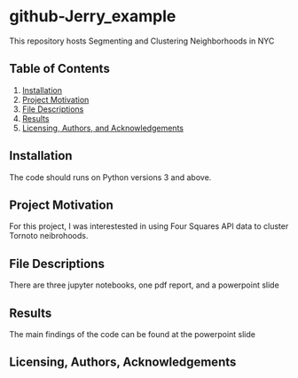 # github-Jerry_example
This repository hosts Segmenting and Clustering Neighborhoods in NYC
## Table of Contents

1. [Installation](#installation)
2. [Project Motivation](#motivation)
3. [File Descriptions](#files)
4. [Results](#results)
5. [Licensing, Authors, and Acknowledgements](#licensing)

## Installation <a name="installation"></a>

The code should runs on Python versions 3 and above.

## Project Motivation<a name="motivation"></a>

For this project, I was interestested in using Four Squares API data to cluster Tornoto neibrohoods.

## File Descriptions <a name="files"></a>

There are three jupyter notebooks, one pdf report, and a powerpoint slide

## Results<a name="results"></a>

The main findings of the code can be found at the powerpoint slide

## Licensing, Authors, Acknowledgements<a name="licensing"></a>

